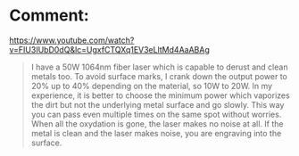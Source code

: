 # Comment:
https://www.youtube.com/watch?v=FIU3IUbD0dQ&lc=UgxfCTQXq1EV3eLltMd4AaABAg
>I have a 50W 1064nm fiber laser which is capable to derust and clean metals too. To avoid surface marks, I crank down the output power to 20% up to 40% depending on the material, so 10W to 20W. In my experience, it is better to choose the minimum power which vaporizes the dirt but not the underlying metal surface and go slowly. This way you can pass  even multiple times on the same spot without worries. When all the oxydation is gone, the laser makes no noise at all. If the metal is clean and the laser makes noise, you are engraving into the surface.
